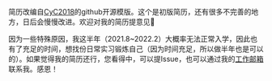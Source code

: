 简历改编自[CyC2018](https://github.com/CyC2018/Markdown-Resume)的github开源模版。这个是初版简历，还有很多不完善的地方，日后会慢慢改进。欢迎对我的简历提意见🎉

因为一些特殊原因，我这半年（2021.8~2022.2）大概率无法正常入学，因此也有了充足的时间，想找份日常实习锻炼自己（因为时间充足，所以做半年也是可以的）。如果觉得我的简历还行，您看得中，可以提Issue，也可以通过我的[工作邮箱](mailto:natsunoyoru97@outlook.com)联系我。感恩！

